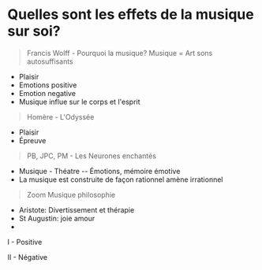# Quelles sont les effets de la musique sur soi?

> Francis Wolff - Pourquoi la musique?
Musique = Art sons autosuffisants
- Plaisir
- Emotions positive
- Emotion negative
- Musique influe sur le corps et l'esprit

> Homère - L'Odyssée
- Plaisir
- Épreuve

> PB, JPC, PM - Les Neurones enchantés
- Musique - Théatre -- Émotions, mémoire émotive
- La musique est construite de façon rationnel amène irrationnel

> Zoom Musique philosophie
- Aristote: Divertissement et thérapie
- St Augustin: joie amour
- 



I - Positive

II - Négative
